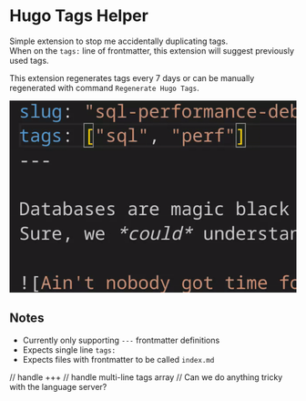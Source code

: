 # Hugo Tags Helper  
Simple extension to stop me accidentally duplicating tags.  
When on the `tags:` line of frontmatter, this extension will suggest previously used tags.  

This extension regenerates tags every 7 days or can be manually regenerated with command `Regenerate Hugo Tags`.  

![Demo](Hugo_Tags.gif)

## Notes  
- Currently only supporting `---` frontmatter definitions  
- Expects single line `tags:`  
- Expects files with frontmatter to be called `index.md`  



// handle +++
// handle multi-line tags array
// Can we do anything tricky with the language server?
